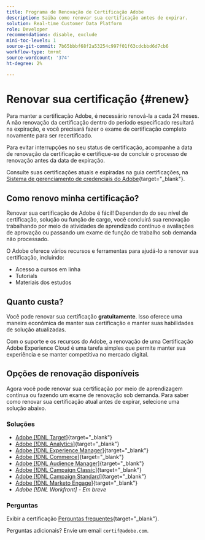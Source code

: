 ```yaml
---
title: Programa de Renovação de Certificação Adobe
description: Saiba como renovar sua certificação antes de expirar.
solution: Real-time Customer Data Platform
role: Developer
recommendations: disable, exclude
mini-toc-levels: 1
source-git-commit: 7b65bbbf68f2a53254c997f01f63cdcbbd6d7cb6
workflow-type: tm+mt
source-wordcount: '374'
ht-degree: 2%

---
```


# Renovar sua certificação {#renew}

Para manter a certificação Adobe, é necessário renová-la a cada 24 meses. A não renovação da certificação dentro do período especificado resultará na expiração, e você precisará fazer o exame de certificação completo novamente para ser recertificado.

Para evitar interrupções no seu status de certificação, acompanhe a data de renovação da certificação e certifique-se de concluir o processo de renovação antes da data de expiração.

Consulte suas certificações atuais e expiradas na guia certificações, na [Sistema de gerenciamento de credenciais do Adobe](https://www.certmetrics.com/adobe/candidate/cert_summary.aspx){target="_blank"}.

## Como renovo minha certificação?

Renovar sua certificação de Adobe é fácil! Dependendo do seu nível de certificação, solução ou função de cargo, você concluirá sua renovação trabalhando por meio de atividades de aprendizado contínuo e avaliações de aprovação ou passando um exame de função de trabalho sob demanda não processado.

O Adobe oferece vários recursos e ferramentas para ajudá-lo a renovar sua certificação, incluindo:

* Acesso a cursos em linha
* Tutorials
* Materiais dos estudos

## Quanto custa?

Você pode renovar sua certificação **gratuitamente**. Isso oferece uma maneira econômica de manter sua certificação e manter suas habilidades de solução atualizadas.

Com o suporte e os recursos do Adobe, a renovação de uma Certificação Adobe Experience Cloud é uma tarefa simples que permite manter sua experiência e se manter competitiva no mercado digital.

## Opções de renovação disponíveis

Agora você pode renovar sua certificação por meio de aprendizagem contínua ou fazendo um exame de renovação sob demanda. Para saber como renovar sua certificação atual antes de expirar, selecione uma solução abaixo.

### Soluções

* [Adobe [!DNL Target]](https://experienceleague.adobe.com/docs/certification/certification/technical-certifications/at/at-renew.html?lang=en){target="_blank"}
* [Adobe [!DNL Analytics]](https://experienceleague.adobe.com/docs/certification/certification/technical-certifications/aa/aa-renew.html?lang=en){target="_blank"}
* [Adobe [!DNL Experience Manager]](https://experienceleague.adobe.com/docs/certification/certification/technical-certifications/aem/aem-renew.html?lang=en){target="_blank"}
* [Adobe [!DNL Commerce]](https://experienceleague.adobe.com/docs/certification/certification/technical-certifications/ac/ac-renew.html?lang=en){target="_blank"}
* [Adobe [!DNL Audience Manager]](https://experienceleague.adobe.com/docs/certification/certification/technical-certifications/aam/aam-renew.html?lang=en){target="_blank"}
* [Adobe [!DNL Campaign Classic]](https://experienceleague.adobe.com/docs/certification/certification/technical-certifications/acc/acc-renew.html?lang=en){target="_blank"}
* [Adobe [!DNL Campaign Standard]](https://experienceleague.adobe.com/docs/certification/certification/technical-certifications/acs/acs-renew.html?lang=en){target="_blank"}
* [Adobe [!DNL Marketo Engage]](https://experienceleague.adobe.com/docs/certification/certification/technical-certifications/ame/ame-renew.html?lang=en){target="_blank"}
* _Adobe [!DNL Workfront] - Em breve_

### Perguntas

Exibir a certificação [Perguntas frequentes](https://experienceleague.adobe.com/docs/certification/certification/faq.html?lang=en){target="_blank"}.

Perguntas adicionais? Envie um email `certif@adobe.com`.
